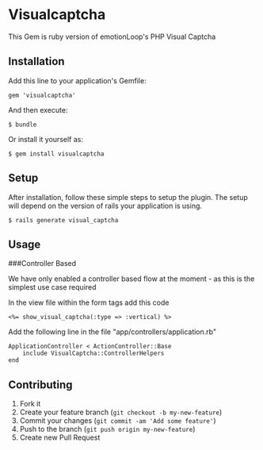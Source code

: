 # Visualcaptcha

This Gem is ruby version of emotionLoop's PHP Visual Captcha

## Installation

Add this line to your application's Gemfile:

    gem 'visualcaptcha'

And then execute:

    $ bundle

Or install it yourself as:

    $ gem install visualcaptcha

## Setup

After installation, follow these simple steps to setup the plugin. The setup will depend on the version of rails your application is using.

    $ rails generate visual_captcha

## Usage

###Controller Based

We have only enabled a controller based flow at the moment - as this is the simplest use case required

In the view file within the form tags add this code

    <%= show_visual_captcha(:type => :vertical) %>

Add the following line in the file "app/controllers/application.rb"

    ApplicationController < ActionController::Base
        include VisualCaptcha::ControllerHelpers
    end


## Contributing

1. Fork it
2. Create your feature branch (`git checkout -b my-new-feature`)
3. Commit your changes (`git commit -am 'Add some feature'`)
4. Push to the branch (`git push origin my-new-feature`)
5. Create new Pull Request
